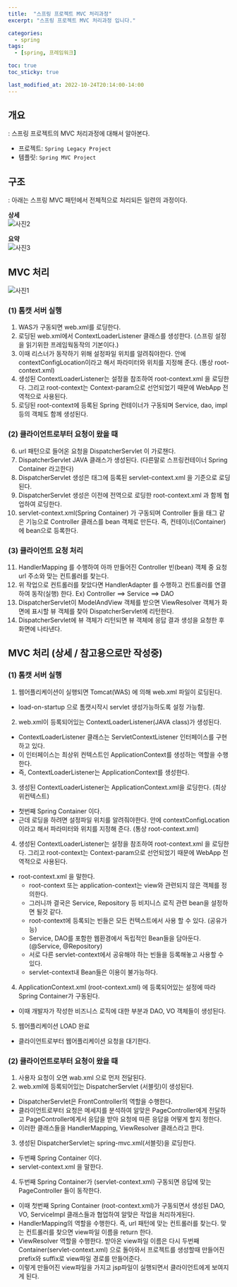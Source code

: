 ```yaml
---
title:  "스프링 프로젝트 MVC 처리과정"
excerpt: "스프링 프로젝트 MVC 처리과정 입니다."

categories:
  - spring
tags:
  - [spring, 프레임워크]

toc: true
toc_sticky: true

last_modified_at: 2022-10-24T20:14:00-14:00
---
```


## 개요
: 스프링 프로젝트의 MVC 처리과정에 대해서 알아본다. 

- 프로젝트: `Spring Legacy Project` 
- 템플릿: `Spring MVC Project`

## 구조 
: 아래는 스프링 MVC 패턴에서 전체적으로 처리되든 일련의 과정이다.

**상세**  
![사진2](/assets/images/WebProgramming/Spring/spring_process02.jpg)  
  
**요약**  
![사진3](/assets/images/WebProgramming/Spring/spring_process03.jpg)

## MVC 처리
![사진1](/assets/images/WebProgramming/Spring/spring_process01.jpg)

### (1) 톰캣 서버 실행
1. WAS가 구동되면 web.xml를 로딩한다.
2. 로딩된 web.xml에서 ContextLoaderListener 클래스를 생성한다. (스프링 설정을 읽기위한 프레임웍동작의 기본이다.)
3. 이때 리스너가 동작하기 위해 설정파일 위치를 알려줘야한다. <context-param> 안에 contextConfigLocation이라고 해서 파라미터와 위치를 지정해 준다. (통상 root-context.xml)
4. 생성된 ContextLoaderListener는 설정을 참조하여 root-context.xml 을 로딩한다. 그리고 root-context는 Context-param으로 선언되었기 때문에 WebApp 전역적으로 사용된다.
5. 로딩된 root-context에 등록된 Spring 컨테이너가 구동되며 Service, dao, impl 등의 객체도 함께 생성된다.

### (2) 클라이언트로부터 요청이 왔을 때
6. url 패턴으로 들어온 요청을 DispatcherServlet 이 가로챈다.
7. DispatcherServlet JAVA 클래스가 생성된다. (다른말로 스프링컨테이너 Spring Container 라고한다)
8. DispatcherServlet 생성은 <servlet> 태그에 등록된 servlet-context.xml 을 기준으로 로딩된다.
9. DispatcherServlet 생성은 이전에 전역으로 로딩한 root-context.xml 과 함께 협업하여 로딩한다.
10. servlet-context.xml(Spring Container) 가 구동되며 Controller 들을 <annotationdriven> 태그 같은 기능으로 Controller 클래스를 bean 객체로 만든다. 즉, 컨테이너(Container)에 bean으로 등록한다.

### (3) 클라이언트 요청 처리
11. HandlerMapping 를 수행하여 아까 만들어진 Controller 빈(bean) 객체 중 요청url 주소와 맞는 컨트롤러를 찾는다.
12. 위 작업으로 컨트롤러를 찾았다면 HandlerAdapter 를 수행하고 컨트롤러를 연결하여 동작(실행) 한다. Ex) Controller ==> Service ==> DAO 
13. DispatcherServlet이 ModelAndView 객체를 받으면 ViewResolver 객체가 화면에 표시할 뷰 객체를 찾아 DispatcherServlet에 리턴한다.
14. DispatcherServlet에 뷰 객체가 리턴되면 뷰 객체에 응답 결과 생성을 요청한 후 화면에 나타낸다.


## MVC 처리 (상세 / 참고용으로만 작성중)
### (1) 톰캣 서버 실행
1. 웹어플리케이션이 실행되면 Tomcat(WAS) 에 의해 web.xml 파일이 로딩된다.
  - load-on-startup 으로 톰캣시작시 servlet 생성가능하도록 설정 가능함.

2. web.xml이 등록되어있는 ContextLoaderListener(JAVA class)가 생성된다.
  - ContextLoaderListener 클래스는 ServletContextListener 인터페이스를 구현하고 있다.
  - 이 인터페이스는  최상위 컨텍스트인 ApplicationContext를 생성하는 역할을 수행한다.
  - 즉, ContextLoaderListener는 ApplicationContext를 생성한다.

3. 생성된 ContextLoaderListener는 ApplicationContext.xml을 로딩한다. (최상위컨텍스트)
  - 첫번째 Spring Container 이다.
  - 근데 로딩을 하려면 설정파일 위치를 알려줘야한다. <context-param> 안에 contextConfigLocation 이라고 해서 파라미터와 위치를 지정해 준다. (통상 root-context.xml)
4. 생성된 ContextLoaderListener는 설정을 참조하여 root-context.xml 을 로딩한다. 그리고 root-context는 Context-param으로 선언되었기 때문에 WebApp 전역적으로 사용된다.
  - root-context.xml 을 말한다.
    - root-context 또는 application-context는 view와 관련되지 않은 객체를 정의한다.
    - 그러니까 결국은 Service, Repository 등 비지니스 로직 관련 bean을 설정하면 될것 같다.
    - root-context에 등록되는 빈들은 모든 컨텍스트에서 사용 할 수 있다. (공유가능)
    - Service, DAO를 포함한 웹환경에서 독립적인 Bean들을 담아둔다. (@Service, @Repository)
    - 서로 다른 servlet-context에서 공유해야 하는 빈들을 등록해놓고 사용할 수 있다.
    - servlet-context내 Bean들은 이용이 불가능하다.
	
4. ApplicationContext.xml (root-context.xml) 에 등록되어있는 설정에 따라 Spring Container가 구동된다.
- 이때 개발자가 작성한 비즈니스 로직에 대한 부분과 DAO, VO 객체들이 생성된다.
	
5. 웹어플리케이션 LOAD 완료
- 클라이언트로부터 웹어플리케이션 요청을 대기한다.


### (2) 클라이언트로부터 요청이 왔을 때
1. 사용자 요청이 오면 wab.xml 으로 먼저 전달된다.
2. web.xml에 등록되어있는 DispatcherServlet (서블릿)이 생성된다.
  - DispatcherServlet은 FrontController의 역할을 수행한다.
  - 클라이언트로부터 요청은 메세지를 분석하여 알맞은 PageController에게 전달하고 PageController에게서 응답을 받아 요청에 따른 응답을 어떻게 할지 정한다.
  - 이러한 클래스들을 HandlerMapping, ViewResolver 클래스라고 한다.

3. 생성된 DispatcherServlet는 spring-mvc.xml(서블릿)을 로딩한다.
  - 두번째 Spring Container 이다.
  - servlet-context.xml 을 말한다.

4. 두번째 Spring Container가 (servlet-context.xml) 구동되면 응답에 맞는 PageController 들이 동작한다.
  - 이때 첫번째 Spring Container (root-context.xml)가 구동되면서 생성된 DAO, VO, ServiceImpl 클래스들과 협업하여 알맞은 작업을 처리하게된다.
  - HandlerMapping의 역할을 수행한다. 즉, url 패턴에 맞는 컨트롤러를 찾는다. 맞는 컨트롤러를 찾으면 view파일 이름을 return 한다.
  - ViewResolver 역할을 수행한다. 받아온 view파일 이름은 다시 두번째 Container(servlet-context.xml) 으로 돌아와서 프로젝트를 생성할때 만들어진 prefix와 suffix로 view파일 경로를 만들어준다.
  - 이렇게 만들어진 view파일을 가지고 jsp파일이 실행되면서 클라이언트에게 보여지게 된다.

